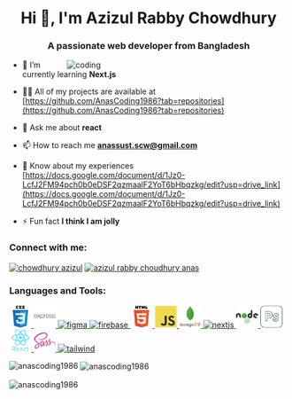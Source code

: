 <h1 align="center">Hi 👋, I'm Azizul Rabby Chowdhury</h1>
<h3 align="center">A passionate web developer from Bangladesh</h3>

<img align='right' alt='coding' width='400' scr='![image](https://github.com/AnasCoding1986/AnasCoding1986/assets/125525418/0e01860e-69f2-45df-855c-a24af690aa81)'>

- 🌱 I’m currently learning **Next.js**

- 👨‍💻 All of my projects are available at [https://github.com/AnasCoding1986?tab=repositories](https://github.com/AnasCoding1986?tab=repositories)

- 💬 Ask me about **react**

- 📫 How to reach me **anassust.scw@gmail.com**

- 📄 Know about my experiences [https://docs.google.com/document/d/1Jz0-LcfJ2FM94pch0b0eDSF2qzmaalF2YoT6bHbqzkg/edit?usp=drive_link](https://docs.google.com/document/d/1Jz0-LcfJ2FM94pch0b0eDSF2qzmaalF2YoT6bHbqzkg/edit?usp=drive_link)

- ⚡ Fun fact **I think I am jolly**

<h3 align="left">Connect with me:</h3>
<p align="left">
<a href="https://linkedin.com/in/chowdhury azizul" target="blank"><img align="center" src="https://raw.githubusercontent.com/rahuldkjain/github-profile-readme-generator/master/src/images/icons/Social/linked-in-alt.svg" alt="chowdhury azizul" height="30" width="40" /></a>
<a href="https://fb.com/azizul rabby choudhury anas" target="blank"><img align="center" src="https://raw.githubusercontent.com/rahuldkjain/github-profile-readme-generator/master/src/images/icons/Social/facebook.svg" alt="azizul rabby choudhury anas" height="30" width="40" /></a>
</p>

<h3 align="left">Languages and Tools:</h3>
<p align="left"> <a href="https://www.w3schools.com/css/" target="_blank" rel="noreferrer"> <img src="https://raw.githubusercontent.com/devicons/devicon/master/icons/css3/css3-original-wordmark.svg" alt="css3" width="40" height="40"/> </a> <a href="https://expressjs.com" target="_blank" rel="noreferrer"> <img src="https://raw.githubusercontent.com/devicons/devicon/master/icons/express/express-original-wordmark.svg" alt="express" width="40" height="40"/> </a> <a href="https://www.figma.com/" target="_blank" rel="noreferrer"> <img src="https://www.vectorlogo.zone/logos/figma/figma-icon.svg" alt="figma" width="40" height="40"/> </a> <a href="https://firebase.google.com/" target="_blank" rel="noreferrer"> <img src="https://www.vectorlogo.zone/logos/firebase/firebase-icon.svg" alt="firebase" width="40" height="40"/> </a> <a href="https://www.w3.org/html/" target="_blank" rel="noreferrer"> <img src="https://raw.githubusercontent.com/devicons/devicon/master/icons/html5/html5-original-wordmark.svg" alt="html5" width="40" height="40"/> </a> <a href="https://developer.mozilla.org/en-US/docs/Web/JavaScript" target="_blank" rel="noreferrer"> <img src="https://raw.githubusercontent.com/devicons/devicon/master/icons/javascript/javascript-original.svg" alt="javascript" width="40" height="40"/> </a> <a href="https://www.mongodb.com/" target="_blank" rel="noreferrer"> <img src="https://raw.githubusercontent.com/devicons/devicon/master/icons/mongodb/mongodb-original-wordmark.svg" alt="mongodb" width="40" height="40"/> </a> <a href="https://nextjs.org/" target="_blank" rel="noreferrer"> <img src="https://cdn.worldvectorlogo.com/logos/nextjs-2.svg" alt="nextjs" width="40" height="40"/> </a> <a href="https://nodejs.org" target="_blank" rel="noreferrer"> <img src="https://raw.githubusercontent.com/devicons/devicon/master/icons/nodejs/nodejs-original-wordmark.svg" alt="nodejs" width="40" height="40"/> </a> <a href="https://www.photoshop.com/en" target="_blank" rel="noreferrer"> <img src="https://raw.githubusercontent.com/devicons/devicon/master/icons/photoshop/photoshop-line.svg" alt="photoshop" width="40" height="40"/> </a> <a href="https://reactjs.org/" target="_blank" rel="noreferrer"> <img src="https://raw.githubusercontent.com/devicons/devicon/master/icons/react/react-original-wordmark.svg" alt="react" width="40" height="40"/> </a> <a href="https://sass-lang.com" target="_blank" rel="noreferrer"> <img src="https://raw.githubusercontent.com/devicons/devicon/master/icons/sass/sass-original.svg" alt="sass" width="40" height="40"/> </a> <a href="https://tailwindcss.com/" target="_blank" rel="noreferrer"> <img src="https://www.vectorlogo.zone/logos/tailwindcss/tailwindcss-icon.svg" alt="tailwind" width="40" height="40"/> </a> </p>

<p><img align="left" src="https://github-readme-stats.vercel.app/api/top-langs?username=anascoding1986&show_icons=true&locale=en&layout=compact" alt="anascoding1986" /></p>

<p>&nbsp;<img align="center" src="https://github-readme-stats.vercel.app/api?username=anascoding1986&show_icons=true&locale=en" alt="anascoding1986" /></p>

<p><img align="center" src="https://github-readme-streak-stats.herokuapp.com/?user=anascoding1986&" alt="anascoding1986" /></p>
